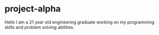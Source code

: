 # project-alpha
Hello I am a 21 year old engineering graduate working on my programming skills and problem solving abilities.

